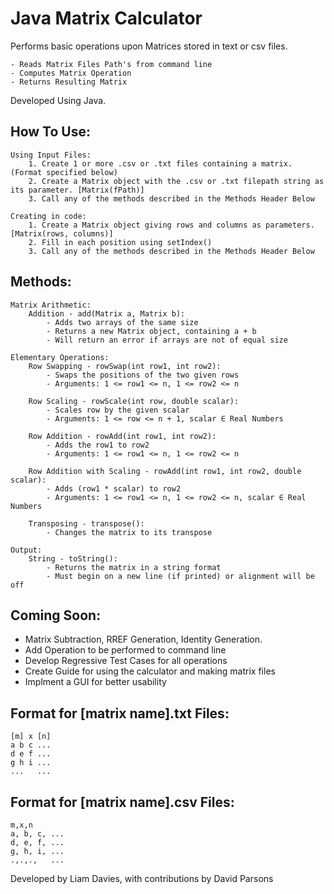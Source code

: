 # Java Matrix Calculator

Performs basic operations upon Matrices stored in text or csv files.

    - Reads Matrix Files Path's from command line
    - Computes Matrix Operation
    - Returns Resulting Matrix

Developed Using Java.

## How To Use:
    Using Input Files:
        1. Create 1 or more .csv or .txt files containing a matrix. (Format specified below)
        2. Create a Matrix object with the .csv or .txt filepath string as its parameter. [Matrix(fPath)]
        3. Call any of the methods described in the Methods Header Below
        
    Creating in code:
        1. Create a Matrix object giving rows and columns as parameters. [Matrix(rows, columns)]
        2. Fill in each position using setIndex()
        3. Call any of the methods described in the Methods Header Below

## Methods:
    Matrix Arithmetic:
        Addition - add(Matrix a, Matrix b):
            - Adds two arrays of the same size
            - Returns a new Matrix object, containing a + b
            - Will return an error if arrays are not of equal size
    
    Elementary Operations:
        Row Swapping - rowSwap(int row1, int row2):
            - Swaps the positions of the two given rows
            - Arguments: 1 <= row1 <= n, 1 <= row2 <= n
        
        Row Scaling - rowScale(int row, double scalar):
            - Scales row by the given scalar
            - Arguments: 1 <= row <= n + 1, scalar ∈ Real Numbers
        
        Row Addition - rowAdd(int row1, int row2):
            - Adds the row1 to row2
            - Arguments: 1 <= row1 <= n, 1 <= row2 <= n
            
        Row Addition with Scaling - rowAdd(int row1, int row2, double scalar):
            - Adds (row1 * scalar) to row2
            - Arguments: 1 <= row1 <= n, 1 <= row2 <= n, scalar ∈ Real Numbers
            
        Transposing - transpose():
            - Changes the matrix to its transpose

    Output:
        String - toString():
            - Returns the matrix in a string format
            - Must begin on a new line (if printed) or alignment will be off

## Coming Soon:

  - Matrix Subtraction, RREF Generation, Identity Generation.
  - Add Operation to be performed to command line
  - Develop Regressive Test Cases for all operations
  - Create Guide for using the calculator and making matrix files
  - Implment a GUI for better usability

## Format for [matrix name].txt Files:

    [m] x [n]
    a b c ...
    d e f ...
    g h i ...
    ...   ...

## Format for [matrix name].csv Files:

    m,x,n
    a, b, c, ...
    d, e, f, ...
    g, h, i, ...
    .,.,.,   ...
    

    
Developed by Liam Davies, with contributions by David Parsons

